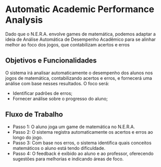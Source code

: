 # Automatic Academic Performance Analysis

Dado que o N.E.R.A. envolve games de matemática, podemos adaptar a ideia de Análise Automática de Desempenho Acadêmico para se alinhar melhor ao foco dos jogos, que contabilizam acertos e erros


## Objetivos e Funcionalidades

O sistema irá analisar automaticamente o desempenho dos alunos nos jogos de matemática, contabilizando acertos e erros, e fornecerá  uma análise com base nesses resultados. O foco será:

- Identificar padrões de erros;
- Fornecer análise sobre o progresso do aluno;

## Fluxo de Trabalho
- Passo 1: O aluno joga um game de matemática no N.E.R.A.
- Passo 2: O sistema registra automaticamente os acertos e erros ao longo do jogo.
- Passo 3: Com base nos erros, o sistema identifica quais conceitos matemáticos o aluno está tendo dificuldade.
- Passo 4: O feedback é exibido ao aluno e ao professor, oferecendo sugestões para melhorias e indicando áreas de foco.
